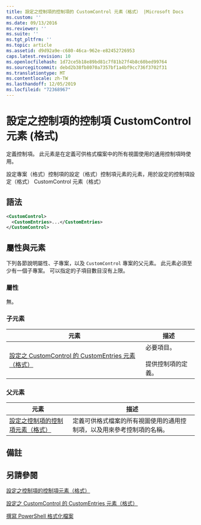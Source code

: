 ```yaml
---
title: 設定之控制項的控制項的 CustomControl 元素（格式） |Microsoft Docs
ms.custom: ''
ms.date: 09/13/2016
ms.reviewer: ''
ms.suite: ''
ms.tgt_pltfrm: ''
ms.topic: article
ms.assetid: d9d92a9e-c680-46ca-962e-e82452726953
caps.latest.revision: 10
ms.openlocfilehash: 1d72ce5b18e89bd81c7f81b27f4b8c60bed99764
ms.sourcegitcommit: debd2b38fb8070a7357bf1a4bf9cc736f3702f31
ms.translationtype: MT
ms.contentlocale: zh-TW
ms.lasthandoff: 12/05/2019
ms.locfileid: "72368967"
---
```

# <a name="customcontrol-element-for-control-for-controls-for-configuration-format"></a>設定之控制項的控制項 CustomControl 元素 (格式)

定義控制項。 此元素是在定義可供格式檔案中的所有視圖使用的通用控制項時使用。

設定專案（格式）控制項的設定（格式）控制項元素的元素，用於設定的控制項設定（格式） CustomControl 元素（格式）

## <a name="syntax"></a>語法

```xml
<CustomControl>
  <CustomEntries>...</CustomEntries>
</CustomControl>
```

## <a name="attributes-and-elements"></a>屬性與元素

下列各節說明屬性、子專案，以及 `CustomControl` 專案的父元素。 此元素必須至少有一個子專案。 可以指定的子項目數目沒有上限。

### <a name="attributes"></a>屬性

無。

### <a name="child-elements"></a>子元素

|元素|描述|
|-------------|-----------------|
|[設定之 CustomControl 的 CustomEntries 元素（格式）](./customentries-element-for-customcontrol-for-controls-for-configuration-format.md)|必要項目。<br /><br /> 提供控制項的定義。|

### <a name="parent-elements"></a>父元素

|元素|描述|
|-------------|-----------------|
|[設定之控制項的控制項元素（格式）](./control-element-for-controls-for-configuration-format.md)|定義可供格式檔案的所有視圖使用的通用控制項，以及用來參考控制項的名稱。|

## <a name="remarks"></a>備註

## <a name="see-also"></a>另請參閱

[設定之控制項的控制項元素（格式）](./control-element-for-controls-for-configuration-format.md)

[設定之 CustomControl 的 CustomEntries 元素（格式）](./customentries-element-for-customcontrol-for-controls-for-configuration-format.md)

[撰寫 PowerShell 格式化檔案](./writing-a-powershell-formatting-file.md)
